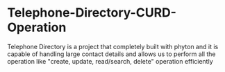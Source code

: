 # Telephone-Directory-CURD-Operation
Telephone Directory is a project that completely built with phyton and it is capable of handling large contact details and allows us to perform all the operation like "create, update, read/search, delete" operation efficiently
